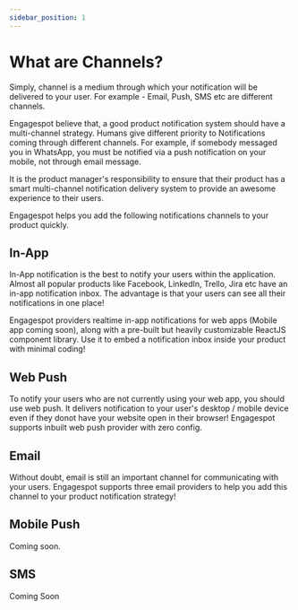 ```yaml
---
sidebar_position: 1
---
```


# What are Channels?

Simply, channel is a medium through which your notification will be delivered to your user. For example - Email, Push, SMS etc are different channels.

Engagespot believe that, a good product notification system should have a multi-channel strategy. Humans give different priority to Notifications coming through different channels. For example, if somebody messaged you in WhatsApp, you must be notified via a push notification on your mobile, not through email message.

It is the product manager's responsibility to ensure that their product has a smart multi-channel notification delivery system to provide an awesome experience to their users.

Engagespot helps you add the following notifications channels to your product quickly.

## In-App

In-App notification is the best to notify your users within the application. Almost all popular products like Facebook, LinkedIn, Trello, Jira etc have an in-app notification inbox. The advantage is that your users can see all their notifications in one place!

Engagespot providers realtime in-app notifications for web apps (Mobile app coming soon), along with a pre-built but heavily customizable ReactJS component library. Use it to embed a notification inbox inside your product with minimal coding!

## Web Push

To notify your users who are not currently using your web app, you should use web push. It delivers notification to your user's desktop / mobile device even if they donot have your website open in their browser! Engagespot supports inbuilt web push provider with zero config.

## Email

Without doubt, email is still an important channel for communicating with your users. Engagespot supports three email providers to help you add this channel to your product notification strategy!

## Mobile Push

Coming soon.

## SMS

Coming Soon
